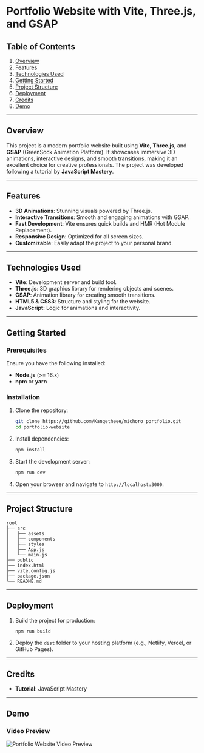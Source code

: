 # Portfolio Website with Vite, Three.js, and GSAP

## Table of Contents

1. [Overview](#overview)
2. [Features](#features)
3. [Technologies Used](#technologies-used)
4. [Getting Started](#getting-started)
5. [Project Structure](#project-structure)
6. [Deployment](#deployment)
7. [Credits](#credits)
8. [Demo](#demo)

---

## Overview

This project is a modern portfolio website built using **Vite**, **Three.js**, and **GSAP** (GreenSock Animation Platform). It showcases immersive 3D animations, interactive designs, and smooth transitions, making it an excellent choice for creative professionals. The project was developed following a tutorial by **JavaScript Mastery**.

---

## Features

- **3D Animations**: Stunning visuals powered by Three.js.
- **Interactive Transitions**: Smooth and engaging animations with GSAP.
- **Fast Development**: Vite ensures quick builds and HMR (Hot Module Replacement).
- **Responsive Design**: Optimized for all screen sizes.
- **Customizable**: Easily adapt the project to your personal brand.

---

## Technologies Used

- **Vite**: Development server and build tool.
- **Three.js**: 3D graphics library for rendering objects and scenes.
- **GSAP**: Animation library for creating smooth transitions.
- **HTML5 & CSS3**: Structure and styling for the website.
- **JavaScript**: Logic for animations and interactivity.

---

## Getting Started

### Prerequisites

Ensure you have the following installed:

- **Node.js** (>= 16.x)
- **npm** or **yarn**

### Installation

1. Clone the repository:

   ```bash
   git clone https://github.com/Kangetheee/michoro_portfolio.git
   cd portfolio-website
   ```

2. Install dependencies:

   ```bash
   npm install
   ```

3. Start the development server:

   ```bash
   npm run dev
   ```

4. Open your browser and navigate to `http://localhost:3000`.

---

## Project Structure

```
root
├── src
│   ├── assets
│   ├── components
│   ├── styles
│   ├── App.js
│   └── main.js
├── public
├── index.html
├── vite.config.js
├── package.json
└── README.md
```

---

## Deployment

1. Build the project for production:

   ```bash
   npm run build
   ```

2. Deploy the `dist` folder to your hosting platform (e.g., Netlify, Vercel, or GitHub Pages).

---

## Credits

- **Tutorial**: JavaScript Mastery

---

## Demo


### Video Preview
![Portfolio Website Video Preview](https://github.com/user-attachments/assets/7696feb4-5c56-4096-a60c-68377e6ea214)
